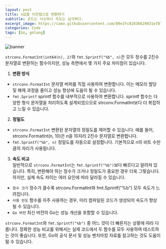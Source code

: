 ```yaml
---
layout: post
title: n값을 이진법으로 변환하기
subtitle: 코드는 사소하나 속도는 심각하다.
excerpt_image: https://camo.githubusercontent.com/89e3fc81036629031e787c8d09cb08bb50993b1b4c6f6ecd72e4a7c41f398c5b/68747470733a2f2f676f6c616e672e6f72672f646f632f676f706865722f6669766579656172732e6a7067
categories: Code
tags: [Go, golang]
---
```


![banner](https://camo.githubusercontent.com/89e3fc81036629031e787c8d09cb08bb50993b1b4c6f6ecd72e4a7c41f398c5b/68747470733a2f2f676f6c616e672e6f72672f646f632f676f706865722f6669766579656172732e6a7067)

`strconv.FormatInt(int64(n), 2)`와 `fmt.Sprintf("%b", n)`은 모두 정수를 2진수 문자열로 변환하는 함수이지만, 성능 측면에서 몇 가지 주요 차이점이 있습니다.

1. **변환 방식**
- `strconv.FormatInt` 문자열 버퍼를 직접 사용하여 변환합니다. 이는 메모리 할당 및 해제 과정을 줄이고 성능 향상에 도움이 될 수 있습니다.
- `fmt.Sprintf` sprintf 함수를 내부적으로 사용하여 변환합니다. sprintf 함수는 다양한 형식 문자열을 처리하도록 설계되었으므로 strconv.FormatInt보다 더 복잡하고 느릴 수 있습니다.

2. **정밀도**
- `strconv.FormatInt` 변환된 문자열의 정밀도를 제어할 수 있습니다. 예를 들어, strconv.FormatInt(n, 10)은 n을 10자리 2진수 문자열로 변환합니다.
- `fmt.Sprintf("%b", n)` 정밀도를 자동으로 설정합니다. 기본적으로 n의 비트 수만큼의 자리가 사용됩니다.

3. **속도 비교**  
일반적으로 `strconv.FormatInt`는 `fmt.Sprintf("%b")`보다 빠르다고 알려져 있습니다. 특히, 변환해야 하는 정수가 크거나 정밀도가 중요한 경우 더욱 그렇습니다. 하지만, 실제 속도 차이는 여러 요인에 따라 달라질 수 있습니다.
- `정수 크기` 정수가 클수록 strconv.FormatInt와 fmt.Sprintf("%b") 모두 속도가 느려집니다.
- `사용 빈도` 함수를 자주 사용하는 경우, 미리 컴파일된 코드가 생성되어 속도가 향상될 수 있습니다.
- `Go 버전` 최신 버전의 Go는 성능 개선을 포함할 수 있습니다.

`strconv.FormatInt`와 `fmt.Sprintf("%b")` 중 어느 것이 더 빠른지는 상황에 따라 다릅니다. 정확한 성능 비교를 위해서는 실제 코드에서 두 함수를 모두 사용하여 테스트하는 것이 좋습니다. 또한, Go의 공식 문서 및 성능 벤치마킹 자료를 참고하는 것도 도움이 될 수 있습니다.